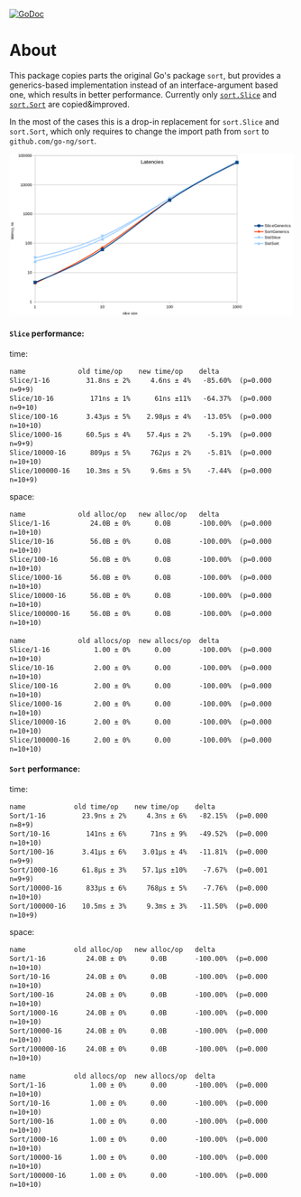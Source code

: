 [![GoDoc](https://godoc.org/github.com/go-ng/sort?status.svg)](https://pkg.go.dev/github.com/go-ng/sort?tab=doc)

# About

This package copies parts the original Go's package `sort`, but provides a generics-based implementation instead of an interface-argument based one, which results in better performance. Currently only [`sort.Slice`](https://pkg.go.dev/sort#Slice) and [`sort.Sort`](https://pkg.go.dev/sort#Sort) are copied&improved.

In the most of the cases this is a drop-in replacement for `sort.Slice` and `sort.Sort`, which only requires to change the import path from `sort` to `github.com/go-ng/sort`.

![latencies](https://raw.githubusercontent.com/go-ng/docs/main/sort/performance_sort.png "latencies")

#### `Slice` performance:
time:
```
name             old time/op    new time/op    delta
Slice/1-16         31.8ns ± 2%     4.6ns ± 4%   -85.60%  (p=0.000 n=9+9)
Slice/10-16         171ns ± 1%      61ns ±11%   -64.37%  (p=0.000 n=9+10)
Slice/100-16       3.43µs ± 5%    2.98µs ± 4%   -13.05%  (p=0.000 n=10+10)
Slice/1000-16      60.5µs ± 4%    57.4µs ± 2%    -5.19%  (p=0.000 n=9+9)
Slice/10000-16      809µs ± 5%     762µs ± 2%    -5.81%  (p=0.000 n=10+10)
Slice/100000-16    10.3ms ± 5%     9.6ms ± 5%    -7.44%  (p=0.000 n=10+9)
```
space:
```
name             old alloc/op   new alloc/op   delta
Slice/1-16          24.0B ± 0%      0.0B       -100.00%  (p=0.000 n=10+10)
Slice/10-16         56.0B ± 0%      0.0B       -100.00%  (p=0.000 n=10+10)
Slice/100-16        56.0B ± 0%      0.0B       -100.00%  (p=0.000 n=10+10)
Slice/1000-16       56.0B ± 0%      0.0B       -100.00%  (p=0.000 n=10+10)
Slice/10000-16      56.0B ± 0%      0.0B       -100.00%  (p=0.000 n=10+10)
Slice/100000-16     56.0B ± 0%      0.0B       -100.00%  (p=0.000 n=10+10)

name             old allocs/op  new allocs/op  delta
Slice/1-16           1.00 ± 0%      0.00       -100.00%  (p=0.000 n=10+10)
Slice/10-16          2.00 ± 0%      0.00       -100.00%  (p=0.000 n=10+10)
Slice/100-16         2.00 ± 0%      0.00       -100.00%  (p=0.000 n=10+10)
Slice/1000-16        2.00 ± 0%      0.00       -100.00%  (p=0.000 n=10+10)
Slice/10000-16       2.00 ± 0%      0.00       -100.00%  (p=0.000 n=10+10)
Slice/100000-16      2.00 ± 0%      0.00       -100.00%  (p=0.000 n=10+10)
```

#### `Sort` performance:
time:
```
name            old time/op    new time/op    delta
Sort/1-16         23.9ns ± 2%     4.3ns ± 6%   -82.15%  (p=0.000 n=8+9)
Sort/10-16         141ns ± 6%      71ns ± 9%   -49.52%  (p=0.000 n=10+10)
Sort/100-16       3.41µs ± 6%    3.01µs ± 4%   -11.81%  (p=0.000 n=9+9)
Sort/1000-16      61.8µs ± 3%    57.1µs ±10%    -7.67%  (p=0.001 n=9+9)
Sort/10000-16      833µs ± 6%     768µs ± 5%    -7.76%  (p=0.000 n=10+10)
Sort/100000-16    10.5ms ± 3%     9.3ms ± 3%   -11.50%  (p=0.000 n=10+9)
```
space:
```
name            old alloc/op   new alloc/op   delta
Sort/1-16          24.0B ± 0%      0.0B       -100.00%  (p=0.000 n=10+10)
Sort/10-16         24.0B ± 0%      0.0B       -100.00%  (p=0.000 n=10+10)
Sort/100-16        24.0B ± 0%      0.0B       -100.00%  (p=0.000 n=10+10)
Sort/1000-16       24.0B ± 0%      0.0B       -100.00%  (p=0.000 n=10+10)
Sort/10000-16      24.0B ± 0%      0.0B       -100.00%  (p=0.000 n=10+10)
Sort/100000-16     24.0B ± 0%      0.0B       -100.00%  (p=0.000 n=10+10)

name            old allocs/op  new allocs/op  delta
Sort/1-16           1.00 ± 0%      0.00       -100.00%  (p=0.000 n=10+10)
Sort/10-16          1.00 ± 0%      0.00       -100.00%  (p=0.000 n=10+10)
Sort/100-16         1.00 ± 0%      0.00       -100.00%  (p=0.000 n=10+10)
Sort/1000-16        1.00 ± 0%      0.00       -100.00%  (p=0.000 n=10+10)
Sort/10000-16       1.00 ± 0%      0.00       -100.00%  (p=0.000 n=10+10)
Sort/100000-16      1.00 ± 0%      0.00       -100.00%  (p=0.000 n=10+10)
```
